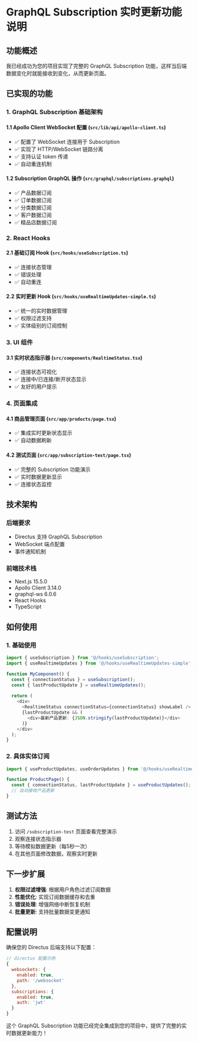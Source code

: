 # GraphQL Subscription 实时更新功能说明

## 功能概述

我已经成功为您的项目实现了完整的 GraphQL Subscription 功能，这样当后端数据变化时就能接收到变化，从而更新页面。

## 已实现的功能

### 1. GraphQL Subscription 基础架构

#### 1.1 Apollo Client WebSocket 配置 (`src/lib/api/apollo-client.ts`)
- ✅ 配置了 WebSocket 连接用于 Subscription
- ✅ 实现了 HTTP/WebSocket 链路分离
- ✅ 支持认证 token 传递
- ✅ 自动重连机制

#### 1.2 Subscription GraphQL 操作 (`src/graphql/subscriptions.graphql`)
- ✅ 产品数据订阅
- ✅ 订单数据订阅  
- ✅ 分类数据订阅
- ✅ 客户数据订阅
- ✅ 精品店数据订阅

### 2. React Hooks

#### 2.1 基础订阅 Hook (`src/hooks/useSubscription.ts`)
- ✅ 连接状态管理
- ✅ 错误处理
- ✅ 自动重连

#### 2.2 实时更新 Hook (`src/hooks/useRealtimeUpdates-simple.ts`)
- ✅ 统一的实时数据管理
- ✅ 权限过滤支持
- ✅ 实体级别的订阅控制

### 3. UI 组件

#### 3.1 实时状态指示器 (`src/components/RealtimeStatus.tsx`)
- ✅ 连接状态可视化
- ✅ 连接中/已连接/断开状态显示
- ✅ 友好的用户提示

### 4. 页面集成

#### 4.1 商品管理页面 (`src/app/products/page.tsx`)
- ✅ 集成实时更新状态显示
- ✅ 自动数据刷新

#### 4.2 测试页面 (`src/app/subscription-test/page.tsx`)
- ✅ 完整的 Subscription 功能演示
- ✅ 实时数据更新显示
- ✅ 连接状态监控

## 技术架构

### 后端要求
- Directus 支持 GraphQL Subscription
- WebSocket 端点配置
- 事件通知机制

### 前端技术栈
- Next.js 15.5.0
- Apollo Client 3.14.0
- graphql-ws 6.0.6
- React Hooks
- TypeScript

## 如何使用

### 1. 基础使用
```typescript
import { useSubscription } from '@/hooks/useSubscription';
import { useRealtimeUpdates } from '@/hooks/useRealtimeUpdates-simple';

function MyComponent() {
  const { connectionStatus } = useSubscription();
  const { lastProductUpdate } = useRealtimeUpdates();
  
  return (
    <div>
      <RealtimeStatus connectionStatus={connectionStatus} showLabel />
      {lastProductUpdate && (
        <div>最新产品更新: {JSON.stringify(lastProductUpdate)}</div>
      )}
    </div>
  );
}
```

### 2. 具体实体订阅
```typescript
import { useProductUpdates, useOrderUpdates } from '@/hooks/useRealtimeUpdates-simple';

function ProductPage() {
  const { connectionStatus, lastProductUpdate } = useProductUpdates();
  // 自动接收产品更新
}
```

## 测试方法

1. 访问 `/subscription-test` 页面查看完整演示
2. 观察连接状态指示器
3. 等待模拟数据更新（每5秒一次）
4. 在其他页面修改数据，观察实时更新

## 下一步扩展

1. **权限过滤增强**: 根据用户角色过滤订阅数据
2. **性能优化**: 实现订阅数据缓存和去重
3. **错误处理**: 增强网络中断恢复机制
4. **批量更新**: 支持批量数据变更通知

## 配置说明

确保您的 Directus 后端支持以下配置：

```javascript
// directus 配置示例
{
  websockets: {
    enabled: true,
    path: '/websocket'
  },
  subscriptions: {
    enabled: true,
    auth: 'jwt'
  }
}
```

这个 GraphQL Subscription 功能已经完全集成到您的项目中，提供了完整的实时数据更新能力！
